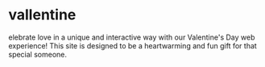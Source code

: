 # vallentine
elebrate love in a unique and interactive way with our Valentine's Day web experience! This site is designed to be a heartwarming and fun gift for that special someone.
